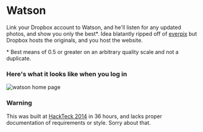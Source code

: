Watson
======
Link your Dropbox account to Watson, and he'll listen for any updated photos, and show you only the best*. Idea blatantly ripped off of [everpix](https://github.com/everpix) but Dropbox hosts the originals, and you host the website. 

\* Best means of 0.5 or greater on an arbitrary quality scale and not a duplicate.

### Here's what it looks like when you log in
![watson home page](https://raw.github.com/watson-app/watson/master/media/img/screenshot.png)

### Warning
This was built at [HackTeck 2014](http://www.hacktech.io/) in 36 hours, and lacks proper documentation of requirements or style. Sorry about that.
